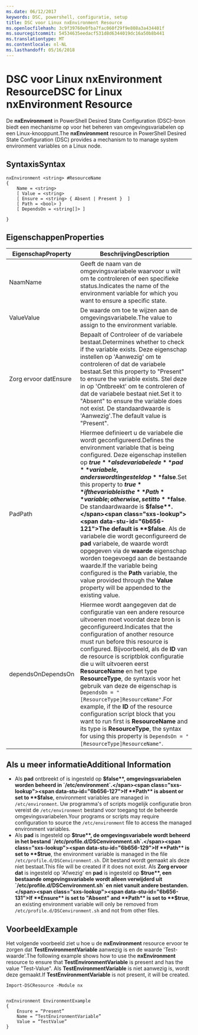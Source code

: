 ```yaml
---
ms.date: 06/12/2017
keywords: DSC, powershell, configuratie, setup
title: DSC voor Linux nxEnvironment Resource
ms.openlocfilehash: 3c9f39760e0fba7fac060f29f9e808a3a434401f
ms.sourcegitcommit: 54534635eedacf531d8d6344019dc16a50b8b441
ms.translationtype: MT
ms.contentlocale: nl-NL
ms.lasthandoff: 05/16/2018
---
```

# <a name="dsc-for-linux-nxenvironment-resource"></a><span data-ttu-id="6b656-103">DSC voor Linux nxEnvironment Resource</span><span class="sxs-lookup"><span data-stu-id="6b656-103">DSC for Linux nxEnvironment Resource</span></span>

<span data-ttu-id="6b656-104">De **nxEnvironment** in PowerShell Desired State Configuration (DSC)-bron biedt een mechanisme op voor het beheren van omgevingsvariabelen op een Linux-knooppunt.</span><span class="sxs-lookup"><span data-stu-id="6b656-104">The **nxEnvironment** resource in PowerShell Desired State Configuration (DSC) provides a mechanism to to manage system environment variables on a Linux node.</span></span>

## <a name="syntax"></a><span data-ttu-id="6b656-105">Syntaxis</span><span class="sxs-lookup"><span data-stu-id="6b656-105">Syntax</span></span>

```
nxEnvironment <string> #ResourceName
{
    Name = <string>
    [ Value = <string>
    [ Ensure = <string> { Absent | Present }  ]
    [ Path = <bool> }
    [ DependsOn = <string[]> ]

}
```

## <a name="properties"></a><span data-ttu-id="6b656-106">Eigenschappen</span><span class="sxs-lookup"><span data-stu-id="6b656-106">Properties</span></span>

|  <span data-ttu-id="6b656-107">Eigenschap</span><span class="sxs-lookup"><span data-stu-id="6b656-107">Property</span></span> |  <span data-ttu-id="6b656-108">Beschrijving</span><span class="sxs-lookup"><span data-stu-id="6b656-108">Description</span></span> |
|---|---|
| <span data-ttu-id="6b656-109">Naam</span><span class="sxs-lookup"><span data-stu-id="6b656-109">Name</span></span>| <span data-ttu-id="6b656-110">Geeft de naam van de omgevingsvariabele waarvoor u wilt om te controleren of een specifieke status.</span><span class="sxs-lookup"><span data-stu-id="6b656-110">Indicates the name of the environment variable for which you want to ensure a specific state.</span></span>|
| <span data-ttu-id="6b656-111">Value</span><span class="sxs-lookup"><span data-stu-id="6b656-111">Value</span></span>| <span data-ttu-id="6b656-112">De waarde om toe te wijzen aan de omgevingsvariabele.</span><span class="sxs-lookup"><span data-stu-id="6b656-112">The value to assign to the environment variable.</span></span>|
| <span data-ttu-id="6b656-113">Zorg ervoor dat</span><span class="sxs-lookup"><span data-stu-id="6b656-113">Ensure</span></span>| <span data-ttu-id="6b656-114">Bepaalt of Controleer of de variabele bestaat.</span><span class="sxs-lookup"><span data-stu-id="6b656-114">Determines whether to check if the variable exists.</span></span> <span data-ttu-id="6b656-115">Deze eigenschap instellen op 'Aanwezig' om te controleren of dat de variabele bestaat.</span><span class="sxs-lookup"><span data-stu-id="6b656-115">Set this property to "Present" to ensure the variable exists.</span></span> <span data-ttu-id="6b656-116">Stel deze in op 'Ontbreekt' om te controleren of dat de variabele bestaat niet.</span><span class="sxs-lookup"><span data-stu-id="6b656-116">Set it to "Absent" to ensure the variable does not exist.</span></span> <span data-ttu-id="6b656-117">De standaardwaarde is 'Aanwezig'.</span><span class="sxs-lookup"><span data-stu-id="6b656-117">The default value is "Present".</span></span>|
| <span data-ttu-id="6b656-118">Pad</span><span class="sxs-lookup"><span data-stu-id="6b656-118">Path</span></span>| <span data-ttu-id="6b656-119">Hiermee definieert u de variabele die wordt geconfigureerd.</span><span class="sxs-lookup"><span data-stu-id="6b656-119">Defines the environment variable that is being configured.</span></span> <span data-ttu-id="6b656-120">Deze eigenschap instellen op **$true** als de variabele de **pad** variabele, anders wordt ingesteld op **$false**.</span><span class="sxs-lookup"><span data-stu-id="6b656-120">Set this property to **$true** if the variable is the **Path** variable; otherwise, set it to **$false**.</span></span> <span data-ttu-id="6b656-121">De standaardwaarde is **$false**.</span><span class="sxs-lookup"><span data-stu-id="6b656-121">The default is **$false**.</span></span> <span data-ttu-id="6b656-122">Als de variabele die wordt geconfigureerd de **pad** variabele, de waarde wordt opgegeven via de **waarde** eigenschap worden toegevoegd aan de bestaande waarde.</span><span class="sxs-lookup"><span data-stu-id="6b656-122">If the variable being configured is the **Path** variable, the value provided through the **Value** property will be appended to the existing value.</span></span>|
| <span data-ttu-id="6b656-123">dependsOn</span><span class="sxs-lookup"><span data-stu-id="6b656-123">DependsOn</span></span> | <span data-ttu-id="6b656-124">Hiermee wordt aangegeven dat de configuratie van een andere resource uitvoeren moet voordat deze bron is geconfigureerd.</span><span class="sxs-lookup"><span data-stu-id="6b656-124">Indicates that the configuration of another resource must run before this resource is configured.</span></span> <span data-ttu-id="6b656-125">Bijvoorbeeld, als de **ID** van de resource is scriptblok configuratie die u wilt uitvoeren eerst **ResourceName** en het type **ResourceType**, de syntaxis voor het gebruik van deze de eigenschap is `DependsOn = "[ResourceType]ResourceName"`.</span><span class="sxs-lookup"><span data-stu-id="6b656-125">For example, if the **ID** of the resource configuration script block that you want to run first is **ResourceName** and its type is **ResourceType**, the syntax for using this property is `DependsOn = "[ResourceType]ResourceName"`.</span></span>|

## <a name="additional-information"></a><span data-ttu-id="6b656-126">Als u meer informatie</span><span class="sxs-lookup"><span data-stu-id="6b656-126">Additional Information</span></span>

* <span data-ttu-id="6b656-127">Als **pad** ontbreekt of is ingesteld op **$false**, omgevingsvariabelen worden beheerd in `/etc/environment`.</span><span class="sxs-lookup"><span data-stu-id="6b656-127">If **Path** is absent or set to **$false**, environment variables are managed in `/etc/environment`.</span></span> <span data-ttu-id="6b656-128">Uw programma's of scripts mogelijk configuratie bron vereist de `/etc/environment` bestand voor toegang tot de beheerde omgevingsvariabelen.</span><span class="sxs-lookup"><span data-stu-id="6b656-128">Your programs or scripts may require configuration to source the `/etc/environment` file to access the managed environment variables.</span></span>
* <span data-ttu-id="6b656-129">Als **pad** is ingesteld op **$true**, de omgevingsvariabele wordt beheerd in het bestand `/etc/profile.d/DSCenvironment.sh`.</span><span class="sxs-lookup"><span data-stu-id="6b656-129">If **Path** is set to **$true**, the environment variable is managed in the file `/etc/profile.d/DSCenvironment.sh`.</span></span> <span data-ttu-id="6b656-130">Dit bestand wordt gemaakt als deze niet bestaat.</span><span class="sxs-lookup"><span data-stu-id="6b656-130">This file will be created if it does not exist.</span></span> <span data-ttu-id="6b656-131">Als **Zorg ervoor dat** is ingesteld op 'Afwezig' en **pad** is ingesteld op **$true**, een bestaande omgevingsvariabele wordt alleen verwijderd uit `/etc/profile.d/DSCenvironment.sh` en niet vanuit andere bestanden.</span><span class="sxs-lookup"><span data-stu-id="6b656-131">If **Ensure** is set to "Absent" and **Path** is set to **$true**, an existing environment variable will only be removed from `/etc/profile.d/DSCenvironment.sh` and not from other files.</span></span>

## <a name="example"></a><span data-ttu-id="6b656-132">Voorbeeld</span><span class="sxs-lookup"><span data-stu-id="6b656-132">Example</span></span>

<span data-ttu-id="6b656-133">Het volgende voorbeeld ziet u hoe u de **nxEnvironment** resource ervoor te zorgen dat **TestEnvironmentVariable** aanwezig is en de waarde 'Test-waarde'.</span><span class="sxs-lookup"><span data-stu-id="6b656-133">The following example shows how to use the **nxEnvironment** resource to ensure that **TestEnvironmentVariable** is present and has the value "Test-Value".</span></span> <span data-ttu-id="6b656-134">Als **TestEnvironmentVariable** is niet aanwezig is, wordt deze gemaakt.</span><span class="sxs-lookup"><span data-stu-id="6b656-134">If **TestEnvironmentVariable** is not present, it will be created.</span></span>

```
Import-DSCResource -Module nx


nxEnvironment EnvironmentExample
{
    Ensure = “Present”
    Name = “TestEnvironmentVariable”
    Value = “TestValue”
}
```